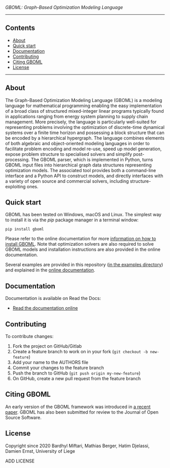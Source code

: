 *GBOML: Graph-Based Optimization Modeling Language*

---

## Contents

- [About](#about)
- [Quick start](#quick-start)
- [Documentation](#documentation)
- [Contributing](#contributing)
- [Citing GBOML](#citing-GBOML)
- [License](#license)

---

## About

The Graph-Based Optimization Modeling Language (GBOML) is a modeling language for mathematical programming enabling the easy implementation of a broad class of structured mixed-integer linear programs typically found in applications ranging from energy system planning to supply chain management. More precisely, the language is particularly well-suited for representing problems involving the optimization of discrete-time dynamical systems over a finite time horizon and possessing a block structure that can be encoded by a hierarchical hypergraph. The language combines elements of both algebraic and object-oriented modeling languages in order to facilitate problem encoding and model re-use, speed up model generation, expose problem structure to specialised solvers and simplify post-processing. The GBOML parser, which is implemented in Python, turns GBOML input files into hierarchical graph data structures representing optimization models. The associated tool provides both a command-line interface and a Python API to construct models, and directly interfaces with a variety of open source and commercial solvers, including structure-exploiting ones.

## Quick start

GBOML has been tested on Windows, macOS and Linux. The simplest way to install it is via the *pip* package manager in a terminal window:

    pip install gboml

Please refer to the online documentation for more [information on how to install GBOML](https://gboml-docs-test.readthedocs.io/en/latest/installation.html). Note that optimization solvers are also required to solve GBOML models and installation instructions are also provided in the online documentation.

Several examples are provided in this repository ([in the examples directory](examples/)) and explained in the [online documentation](https://gboml-docs-test.readthedocs.io/en/latest/examples.html).

## Documentation

Documentation is available on Read the Docs:

* [Read the documentation online](https://gboml-docs-test.readthedocs.io/en/latest/index.html)

## Contributing

To contribute changes:

1. Fork the project on GitHub/Gitlab
2. Create a feature branch to work on in your fork (`git checkout -b new-feature`)
3. Add your name to the AUTHORS file
4. Commit your changes to the feature branch
5. Push the branch to GitHub (`git push origin my-new-feature`)
6. On GitHub, create a new pull request from the feature branch

## Citing GBOML

An early version of the GBOML framework was introduced in [a recent paper](https://www.frontiersin.org/articles/10.3389/fenrg.2021.671279/full). GBOML has also been submitted for review to the Journal of Open Source Software.

## License

Copyright since 2020 Bardhyl Miftari, Mathias Berger, Hatim Djelassi, Damien Ernst, University of Liege

ADD LICENSE
